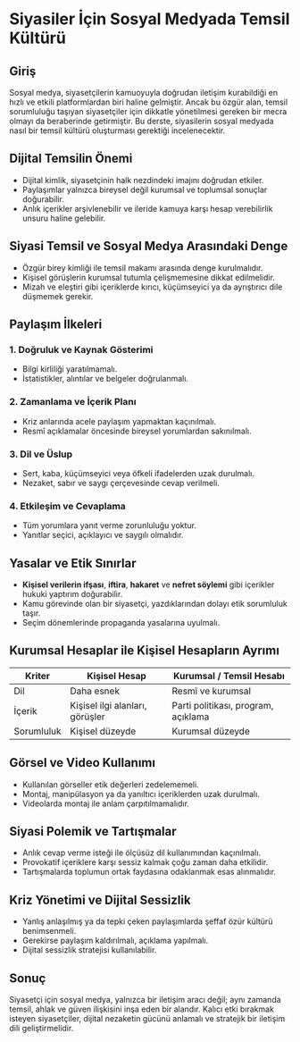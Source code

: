 # Siyasiler İçin Sosyal Medyada Temsil Kültürü

## Giriş

Sosyal medya, siyasetçilerin kamuoyuyla doğrudan iletişim kurabildiği en hızlı ve etkili platformlardan biri haline gelmiştir. Ancak bu özgür alan, temsil sorumluluğu taşıyan siyasetçiler için dikkatle yönetilmesi gereken bir mecra olmayı da beraberinde getirmiştir. Bu derste, siyasilerin sosyal medyada nasıl bir temsil kültürü oluşturması gerektiği incelenecektir.

## Dijital Temsilin Önemi

- Dijital kimlik, siyasetçinin halk nezdindeki imajını doğrudan etkiler.
- Paylaşımlar yalnızca bireysel değil kurumsal ve toplumsal sonuçlar doğurabilir.
- Anlık içerikler arşivlenebilir ve ileride kamuya karşı hesap verebilirlik unsuru haline gelebilir.

## Siyasi Temsil ve Sosyal Medya Arasındaki Denge

- Özgür birey kimliği ile temsil makamı arasında denge kurulmalıdır.
- Kişisel görüşlerin kurumsal tutumla çelişmemesine dikkat edilmelidir.
- Mizah ve eleştiri gibi içeriklerde kırıcı, küçümseyici ya da ayrıştırıcı dile düşmemek gerekir.

## Paylaşım İlkeleri

### 1. **Doğruluk ve Kaynak Gösterimi**

- Bilgi kirliliği yaratılmamalı.
- İstatistikler, alıntılar ve belgeler doğrulanmalı.

### 2. **Zamanlama ve İçerik Planı**

- Kriz anlarında acele paylaşım yapmaktan kaçınılmalı.
- Resmî açıklamalar öncesinde bireysel yorumlardan sakınılmalı.

### 3. **Dil ve Üslup**

- Sert, kaba, küçümseyici veya öfkeli ifadelerden uzak durulmalı.
- Nezaket, sabır ve saygı çerçevesinde cevap verilmeli.

### 4. **Etkileşim ve Cevaplama**

- Tüm yorumlara yanıt verme zorunluluğu yoktur.
- Yanıtlar seçici, açıklayıcı ve saygılı olmalıdır.

## Yasalar ve Etik Sınırlar

- **Kişisel verilerin ifşası**, **iftira**, **hakaret** ve **nefret söylemi** gibi içerikler hukuki yaptırım doğurabilir.
- Kamu görevinde olan bir siyasetçi, yazdıklarından dolayı etik sorumluluk taşır.
- Seçim dönemlerinde propaganda yasalarına uyulmalı.

## Kurumsal Hesaplar ile Kişisel Hesapların Ayrımı

| Kriter     | Kişisel Hesap                   | Kurumsal / Temsil Hesabı            |
| ---------- | ------------------------------- | ----------------------------------- |
| Dil        | Daha esnek                      | Resmî ve kurumsal                   |
| İçerik     | Kişisel ilgi alanları, görüşler | Parti politikası, program, açıklama |
| Sorumluluk | Kişisel düzeyde                 | Kurumsal düzeyde                    |

## Görsel ve Video Kullanımı

- Kullanılan görseller etik değerleri zedelememeli.
- Montaj, manipülasyon ya da yanıltıcı içeriklerden uzak durulmalı.
- Videolarda montaj ile anlam çarpıtılmamalıdır.

## Siyasi Polemik ve Tartışmalar

- Anlık cevap verme isteği ile ölçüsüz dil kullanımından kaçınılmalı.
- Provokatif içeriklere karşı sessiz kalmak çoğu zaman daha etkilidir.
- Tartışmalarda toplumun ortak faydasına odaklanmak esas alınmalıdır.

## Kriz Yönetimi ve Dijital Sessizlik

- Yanlış anlaşılmış ya da tepki çeken paylaşımlarda şeffaf özür kültürü benimsenmeli.
- Gerekirse paylaşım kaldırılmalı, açıklama yapılmalı.
- Dijital sessizlik stratejisi kullanılabilir.

## Sonuç

Siyasetçi için sosyal medya, yalnızca bir iletişim aracı değil; aynı zamanda temsil, ahlak ve güven ilişkisini inşa eden bir alandır. Kalıcı etki bırakmak isteyen siyasetçiler, dijital nezaketin gücünü anlamalı ve stratejik bir iletişim dili geliştirmelidir.
